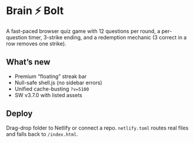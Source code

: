 # Brain ⚡ Bolt

A fast-paced browser quiz game with 12 questions per round, a per-question timer, 3-strike ending, and a redemption mechanic (3 correct in a row removes one strike).

## What’s new
- Premium “floating” streak bar
- Null-safe shell.js (no sidebar errors)
- Unified cache-busting `?v=5100`
- SW v3.7.0 with listed assets

## Deploy
Drag-drop folder to Netlify or connect a repo. `netlify.toml` routes real files and falls back to `/index.html`.
